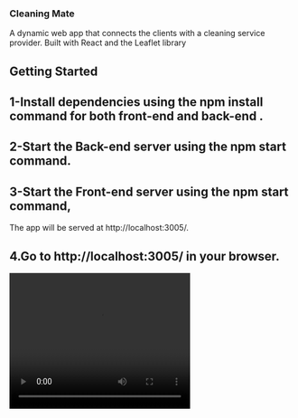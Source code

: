 ### Cleaning Mate
A dynamic web app that connects the clients with a cleaning service provider. Built with React and the Leaflet library

## Getting Started

## 1-Install dependencies using the npm install command for both front-end and back-end .

## 2-Start the Back-end server using the npm start command.
## 3-Start the Front-end server using the npm start command,
The app will be served at http://localhost:3005/.
## 4.Go to http://localhost:3005/ in your browser.


<video width="320" height="240" controls>
  <source src="" type="video/mp4">
</video>
